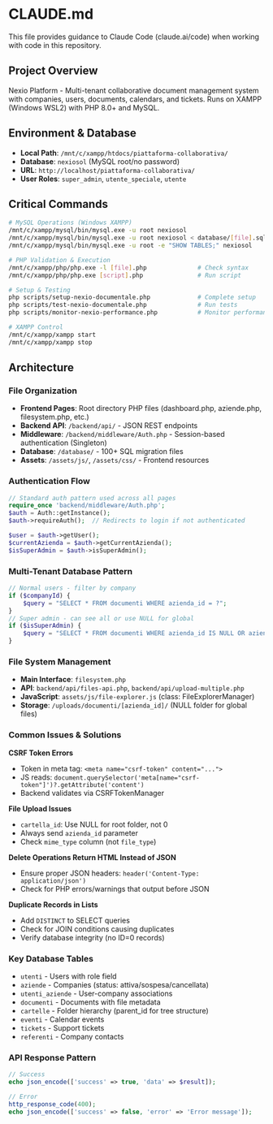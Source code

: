 # CLAUDE.md

This file provides guidance to Claude Code (claude.ai/code) when working with code in this repository.

## Project Overview

Nexio Platform - Multi-tenant collaborative document management system with companies, users, documents, calendars, and tickets. Runs on XAMPP (Windows WSL2) with PHP 8.0+ and MySQL.

## Environment & Database

- **Local Path**: `/mnt/c/xampp/htdocs/piattaforma-collaborativa/`
- **Database**: `nexiosol` (MySQL root/no password)
- **URL**: `http://localhost/piattaforma-collaborativa/`
- **User Roles**: `super_admin`, `utente_speciale`, `utente`

## Critical Commands

```bash
# MySQL Operations (Windows XAMPP)
/mnt/c/xampp/mysql/bin/mysql.exe -u root nexiosol
/mnt/c/xampp/mysql/bin/mysql.exe -u root nexiosol < database/[file].sql
/mnt/c/xampp/mysql/bin/mysql.exe -u root -e "SHOW TABLES;" nexiosol

# PHP Validation & Execution
/mnt/c/xampp/php/php.exe -l [file].php              # Check syntax
/mnt/c/xampp/php/php.exe [script].php               # Run script

# Setup & Testing
php scripts/setup-nexio-documentale.php             # Complete setup
php scripts/test-nexio-documentale.php              # Run tests
php scripts/monitor-nexio-performance.php           # Monitor performance

# XAMPP Control
/mnt/c/xampp/xampp start
/mnt/c/xampp/xampp stop
```

## Architecture

### File Organization
- **Frontend Pages**: Root directory PHP files (dashboard.php, aziende.php, filesystem.php, etc.)
- **Backend API**: `/backend/api/` - JSON REST endpoints
- **Middleware**: `/backend/middleware/Auth.php` - Session-based authentication (Singleton)
- **Database**: `/database/` - 100+ SQL migration files
- **Assets**: `/assets/js/`, `/assets/css/` - Frontend resources

### Authentication Flow
```php
// Standard auth pattern used across all pages
require_once 'backend/middleware/Auth.php';
$auth = Auth::getInstance();
$auth->requireAuth();  // Redirects to login if not authenticated

$user = $auth->getUser();
$currentAzienda = $auth->getCurrentAzienda();
$isSuperAdmin = $auth->isSuperAdmin();
```

### Multi-Tenant Database Pattern
```php
// Normal users - filter by company
if ($companyId) {
    $query = "SELECT * FROM documenti WHERE azienda_id = ?";
}
// Super admin - can see all or use NULL for global
if ($isSuperAdmin) {
    $query = "SELECT * FROM documenti WHERE azienda_id IS NULL OR azienda_id = ?";
}
```

### File System Management
- **Main Interface**: `filesystem.php`
- **API**: `backend/api/files-api.php`, `backend/api/upload-multiple.php`
- **JavaScript**: `assets/js/file-explorer.js` (class: FileExplorerManager)
- **Storage**: `/uploads/documenti/[azienda_id]/` (NULL folder for global files)

### Common Issues & Solutions

**CSRF Token Errors**
- Token in meta tag: `<meta name="csrf-token" content="...">`
- JS reads: `document.querySelector('meta[name="csrf-token"]')?.getAttribute('content')`
- Backend validates via CSRFTokenManager

**File Upload Issues**
- `cartella_id`: Use NULL for root folder, not 0
- Always send `azienda_id` parameter
- Check `mime_type` column (not `file_type`)

**Delete Operations Return HTML Instead of JSON**
- Ensure proper JSON headers: `header('Content-Type: application/json')`
- Check for PHP errors/warnings that output before JSON

**Duplicate Records in Lists**
- Add `DISTINCT` to SELECT queries
- Check for JOIN conditions causing duplicates
- Verify database integrity (no ID=0 records)

### Key Database Tables
- `utenti` - Users with role field
- `aziende` - Companies (status: attiva/sospesa/cancellata)
- `utenti_aziende` - User-company associations
- `documenti` - Documents with file metadata
- `cartelle` - Folder hierarchy (parent_id for tree structure)
- `eventi` - Calendar events
- `tickets` - Support tickets
- `referenti` - Company contacts

### API Response Pattern
```php
// Success
echo json_encode(['success' => true, 'data' => $result]);

// Error
http_response_code(400);
echo json_encode(['success' => false, 'error' => 'Error message']);
```